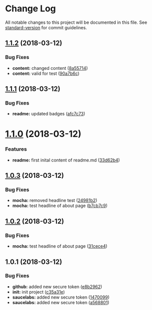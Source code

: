# Change Log

All notable changes to this project will be documented in this file. See [standard-version](https://github.com/conventional-changelog/standard-version) for commit guidelines.

<a name="1.1.2"></a>
## [1.1.2](https://github.com/StephanGerbeth/vue-boilerplate/compare/v1.1.1...v1.1.2) (2018-03-12)


### Bug Fixes

* **content:** changed content ([8a55714](https://github.com/StephanGerbeth/vue-boilerplate/commit/8a55714))
* **content:** valid for test ([90a7b6c](https://github.com/StephanGerbeth/vue-boilerplate/commit/90a7b6c))



<a name="1.1.1"></a>
## [1.1.1](https://github.com/StephanGerbeth/vue-boilerplate/compare/v1.1.0...v1.1.1) (2018-03-12)


### Bug Fixes

* **readme:** updated badges ([afc7c73](https://github.com/StephanGerbeth/vue-boilerplate/commit/afc7c73))



<a name="1.1.0"></a>
# [1.1.0](https://github.com/StephanGerbeth/vue-boilerplate/compare/v1.0.3...v1.1.0) (2018-03-12)


### Features

* **readme:** first inital content of readme.md ([33d62b4](https://github.com/StephanGerbeth/vue-boilerplate/commit/33d62b4))



<a name="1.0.3"></a>
## [1.0.3](https://github.com/StephanGerbeth/vue-boilerplate/compare/v1.0.2...v1.0.3) (2018-03-12)


### Bug Fixes

* **mocha:** removed headline test ([24981b2](https://github.com/StephanGerbeth/vue-boilerplate/commit/24981b2))
* **mocha:** test headline of about page ([b7cb7c9](https://github.com/StephanGerbeth/vue-boilerplate/commit/b7cb7c9))



<a name="1.0.2"></a>
## [1.0.2](https://github.com/StephanGerbeth/vue-boilerplate/compare/v1.0.1...v1.0.2) (2018-03-12)


### Bug Fixes

* **mocha:** test headline of about page ([31cece4](https://github.com/StephanGerbeth/vue-boilerplate/commit/31cece4))



<a name="1.0.1"></a>
## 1.0.1 (2018-03-12)


### Bug Fixes

* **github:** added new secure token ([e8b2962](https://github.com/StephanGerbeth/vue-boilerplate/commit/e8b2962))
* **init:** init project ([c35a31e](https://github.com/StephanGerbeth/vue-boilerplate/commit/c35a31e))
* **saucelabs:** added new secure token ([1470099](https://github.com/StephanGerbeth/vue-boilerplate/commit/1470099))
* **saucelabs:** added new secure token ([a568801](https://github.com/StephanGerbeth/vue-boilerplate/commit/a568801))
